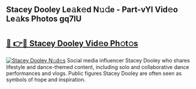 ## Stacey Dooley Le𝚊k𝚎d N𝚞𝚍e - Part-vYI Vid𝚎o Le𝚊ks Photos gq7lU

# <h2><a href="http://fbcm2pr.evod.top/?m=Stacey+Dooley">🔗 👉🔴 Stacey Dooley Vid𝚎o Ph𝚘t𝚘s</a></h2>

[![Stacey Dooley N𝚞d𝚎s](https://i.imgur.com/8V9OHl7.gif)](http://fbcm2pr.evod.top/?m=Stacey+Dooley)
Social media influencer Stacey Dooley who shares lifestyle and dance-themed content, including solo and collaborative dance performances and vlogs. Public figures Stacey Dooley are often seen as symbols of hope and inspiration. 
